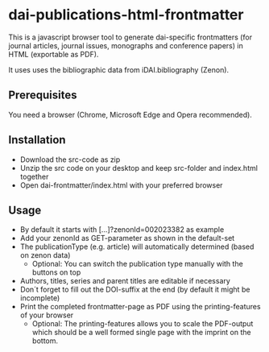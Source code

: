 # dai-publications-html-frontmatter

This is a javascript browser tool to generate dai-specific frontmatters (for journal articles,
journal issues, monographs and conference papers) in HTML (exportable as PDF).

It uses uses the bibliographic data from iDAI.bibliography (Zenon).

## Prerequisites

You need a browser (Chrome, Microsoft Edge and Opera recommended).

## Installation

* Download the src-code as zip
* Unzip the src code on your desktop and keep src-folder and index.html together
* Open dai-frontmatter/index.html with your preferred browser

## Usage

* By default it starts with [...]?zenonId=002023382 as example
* Add your zenonId as GET-parameter as shown in the default-set
* The publicationType (e.g. article) will automatically determined (based on zenon data)
	* Optional: You can switch the publication type manually with the buttons on top
* Authors, titles, series and parent titles are editable if necessary
* Don´t forget to fill out the DOI-suffix at the end (by default it might be incomplete)
* Print the completed frontmatter-page as PDF using the printing-features of your browser
	* Optional: The printing-features allows you to scale the PDF-output which should be a well formed single page with the imprint on the bottom.





